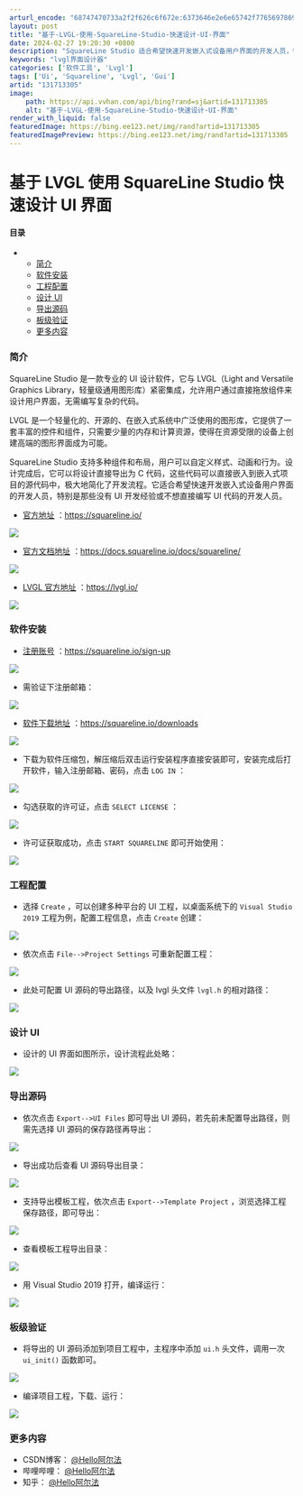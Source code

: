 ```yaml
---
arturl_encode: "68747470733a2f2f626c6f672e:6373646e2e6e65742f77656978696e5f34343535303533362f:61727469636c652f64657461696c732f313331373133333035"
layout: post
title: "基于-LVGL-使用-SquareLine-Studio-快速设计-UI-界面"
date: 2024-02-27 19:20:30 +0800
description: "SquareLine Studio 适合希望快速开发嵌入式设备用户界面的开发人员，特别是那些没有或不"
keywords: "lvgl界面设计器"
categories: ['软件工具', 'Lvgl']
tags: ['Ui', 'Squareline', 'Lvgl', 'Gui']
artid: "131713305"
image:
    path: https://api.vvhan.com/api/bing?rand=sj&artid=131713305
    alt: "基于-LVGL-使用-SquareLine-Studio-快速设计-UI-界面"
render_with_liquid: false
featuredImage: https://bing.ee123.net/img/rand?artid=131713305
featuredImagePreview: https://bing.ee123.net/img/rand?artid=131713305
---
```


# 基于 LVGL 使用 SquareLine Studio 快速设计 UI 界面

#### 目录

* + [简介](#_2)
  + [软件安装](#_22)
  + [工程配置](#_48)
  + [设计 UI](#_UI_62)
  + [导出源码](#_68)
  + [板级验证](#_90)
  + [更多内容](#_100)

### 简介

SquareLine Studio 是一款专业的 UI 设计软件，它与 LVGL（Light and Versatile Graphics Library，轻量级通用图形库）紧密集成，允许用户通过直接拖放组件来设计用户界面，无需编写复杂的代码。

LVGL 是一个轻量化的、开源的、在嵌入式系统中广泛使用的图形库，它提供了一套丰富的控件和组件，只需要少量的内存和计算资源，使得在资源受限的设备上创建高端的图形界面成为可能。

SquareLine Studio 支持多种组件和布局，用户可以自定义样式、动画和行为。设计完成后，它可以将设计直接导出为 C 代码，这些代码可以直接嵌入到嵌入式项目的源代码中，极大地简化了开发流程。它适合希望快速开发嵌入式设备用户界面的开发人员，特别是那些没有 UI 开发经验或不想直接编写 UI 代码的开发人员。

* [官方地址](https://squareline.io/)
  ：https://squareline.io/

![](https://i-blog.csdnimg.cn/blog_migrate/eb7590bb4fb80ed9bcf4e083f84de75b.png)

* [官方文档地址](https://docs.squareline.io/docs/squareline/)
  ：https://docs.squareline.io/docs/squareline/

![](https://i-blog.csdnimg.cn/blog_migrate/d61972c105a71fd267cf2fb78e92cf15.png)

* [LVGL 官方地址](https://lvgl.io/)
  ：https://lvgl.io/

![](https://i-blog.csdnimg.cn/blog_migrate/3c16f63ec9323d51f30577f11bafc705.png)

### 软件安装

* [注册账号](https://squareline.io/sign-up)
  ：https://squareline.io/sign-up

![](https://i-blog.csdnimg.cn/blog_migrate/b92fc4213917f2f0607b75c0538b24d0.png)

* 需验证下注册邮箱：

![](https://i-blog.csdnimg.cn/blog_migrate/f905aacd4fbcbe3b32c2729f76d4151a.png)

* [软件下载地址](https://squareline.io/downloads)
  ：https://squareline.io/downloads

![](https://i-blog.csdnimg.cn/blog_migrate/b947ad6821b3eb6ed9dafefee7bf6330.png)

* 下载为软件压缩包，解压缩后双击运行安装程序直接安装即可，安装完成后打开软件，输入注册邮箱、密码，点击
  `LOG IN`
  ：

![](https://i-blog.csdnimg.cn/blog_migrate/951c73e78b83fb6f337172c888602310.png)

* 勾选获取的许可证，点击
  `SELECT LICENSE`
  ：

![](https://i-blog.csdnimg.cn/blog_migrate/321d9b3c6f096b48b606d9b7853b01c4.png)

* 许可证获取成功，点击
  `START SQUARELINE`
  即可开始使用：

![](https://i-blog.csdnimg.cn/blog_migrate/6cda2f8c66244111476e6b2681090a41.png)

### 工程配置

* 选择
  `Create`
  ，可以创建多种平台的 UI 工程，以桌面系统下的
  `Visual Studio 2019`
  工程为例，配置工程信息，点击
  `Create`
  创建：

![](https://i-blog.csdnimg.cn/blog_migrate/a78d5939b73c108727be0fdabe9c7e86.png)

* 依次点击
  `File-->Project Settings`
  可重新配置工程：

![](https://i-blog.csdnimg.cn/blog_migrate/d928c1a12c7a0c947567a5534324ea7c.png)

* 此处可配置 UI 源码的导出路径，以及 lvgl 头文件
  `lvgl.h`
  的相对路径：

![](https://i-blog.csdnimg.cn/blog_migrate/ed692f054362cb45bcc015d52ac16045.png)

### 设计 UI

* 设计的 UI 界面如图所示，设计流程此处略：

![](https://i-blog.csdnimg.cn/blog_migrate/f964bb4864eb9a5726fccf97dd3c427b.png)

### 导出源码

* 依次点击
  `Export-->UI Files`
  即可导出 UI 源码，若先前未配置导出路径，则需先选择 UI 源码的保存路径再导出：

![](https://i-blog.csdnimg.cn/blog_migrate/5bac02c9ee98bc6dedb4002c9d13f57f.png)

* 导出成功后查看 UI 源码导出目录：

![](https://i-blog.csdnimg.cn/blog_migrate/6a0e191ff4ba47c136dd12118dce63ba.png)

* 支持导出模板工程，依次点击
  `Export-->Template Project`
  ，浏览选择工程保存路径，即可导出：

![](https://i-blog.csdnimg.cn/blog_migrate/20d6d9ac8fa2a4d389c9e3a773ee09e5.png)

* 查看模板工程导出目录：

![](https://i-blog.csdnimg.cn/blog_migrate/660061bd5f5ccff0b09ca82f47627e12.png)

* 用 Visual Studio 2019 打开，编译运行：

![](https://i-blog.csdnimg.cn/blog_migrate/941a6464c43823ffb2be9b8178c8cd67.png)

### 板级验证

* 将导出的 UI 源码添加到项目工程中，主程序中添加
  `ui.h`
  头文件，调用一次
  `ui_init()`
  函数即可。

![](https://i-blog.csdnimg.cn/blog_migrate/5ad5878639a447b1f976418f0a0cee33.png)

* 编译项目工程，下载、运行：

![](https://i-blog.csdnimg.cn/blog_migrate/a3e06bef50e715fd7844a29da7e46767.png)

### 更多内容

* CSDN博客：
  [@Hello阿尔法](https://blog.csdn.net/weixin_44550536)
* 哔哩哔哩：
  [@Hello阿尔法](https://space.bilibili.com/506995858)
* 知乎：
  [@Hello阿尔法](https://www.zhihu.com/people/alpha-42-40-51)